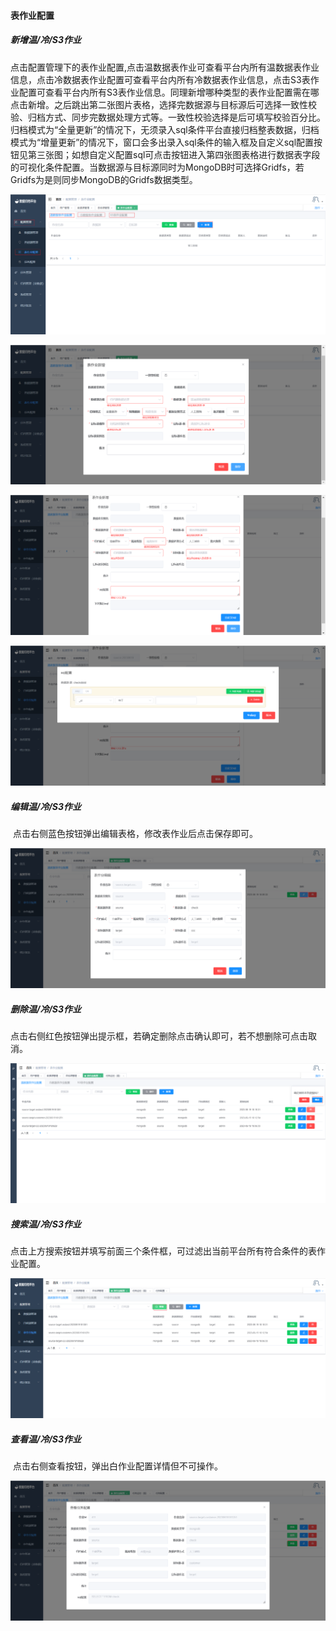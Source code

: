 
#### 		表作业配置
##### 			新增温/冷/S3作业

​	点击配置管理下的表作业配置,点击温数据表作业可查看平台内所有温数据表作业信息，点击冷数据表作业配置可查看平台内所有冷数据表作业信息，点击S3表作业配置可查看平台内所有S3表作业信息。同理新增哪种类型的表作业配置需在哪点击新增。之后跳出第二张图片表格，选择完数据源与目标源后可选择一致性校验、归档方式、同步完数据处理方式等。一致性校验选择是后可填写校验百分比。归档模式为“全量更新”的情况下，无须录入sql条件平台直接归档整表数据，归档模式为“增量更新”的情况下，窗口会多出录入sql条件的输入框及自定义sql配置按钮见第三张图；如想自定义配置sql可点击按钮进入第四张图表格进行数据表字段的可视化条件配置。当数据源与目标源同时为MongoDB时可选择Gridfs，若Gridfs为是则同步MongoDB的Gridfs数据类型。

![image-20230619173749218](../../../images/whalealDataImages/image-20230619173749218.png)

![image-20230619175831400](../../../images/whalealDataImages/image-20230619175831400.png)

![image-20230619180055920](../../../images/whalealDataImages/image-20230619180055920.png)

![image-20230619180204209](../../../images/whalealDataImages/image-20230619180204209.png)

##### 			编辑温/冷/S3作业

​	点击右侧蓝色按钮弹出编辑表格，修改表作业后点击保存即可。

![image-20230619180801794](../../../images/whalealDataImages/image-20230619180801794.png)

##### 			删除温/冷/S3作业

​	点击右侧红色按钮弹出提示框，若确定删除点击确认即可，若不想删除可点击取消。

![image-20230619181955829](../../../images/whalealDataImages/image-20230619181955829.png)

##### 			搜索温/冷/S3作业

​	点击上方搜索按钮并填写前面三个条件框，可过滤出当前平台所有符合条件的表作业配置。

![image-20230619182228673](../../../images/whalealDataImages/image-20230619182228673.png)

##### 			查看温/冷/S3作业

​	点击右侧查看按钮，弹出白作业配置详情但不可操作。

![image-20230619182140322](../../../images/whalealDataImages/image-20230619182140322.png)
